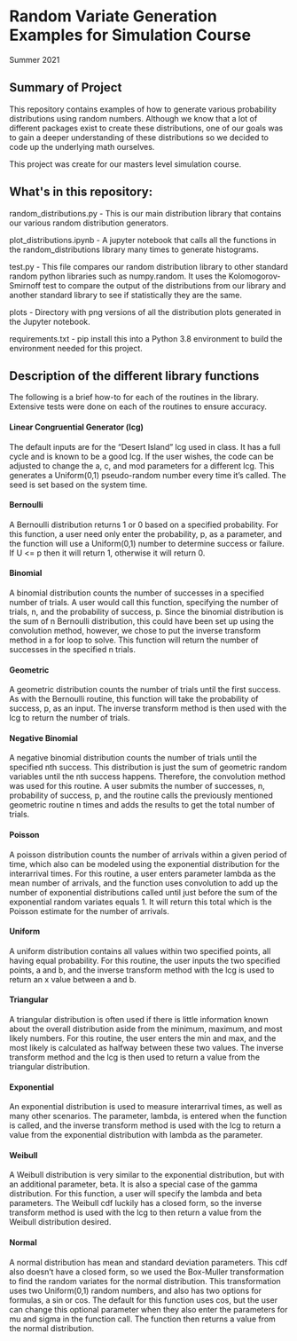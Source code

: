 # Random Variate Generation Examples for Simulation Course
Summer 2021

## Summary of Project

This repository contains examples of how to generate various probability distributions using random numbers. Although we know that a lot of different packages exist to create these distributions, one of our goals was to gain a deeper understanding of these distributions so we decided to code up the underlying math ourselves.

This project was create for our masters level simulation course.


## What's in this repository:
random_distributions.py - This is our main distribution library that contains our various random distribution generators.

plot_distributions.ipynb - A jupyter notebook that calls all the functions in the random_distributions library many times to generate histograms.

test.py - This file compares our random distribution library to other standard random python libraries such as numpy.random. It uses the Kolomogorov-Smirnoff test to compare the output of the distributions from our library and another standard library to see if statistically they are the same.

plots - Directory with png versions of all the distribution plots generated in the Jupyter notebook.

requirements.txt - pip install this into a Python 3.8 environment to build the environment needed for this project.

## Description of the different library functions

The following is a brief how-to for each of the routines in the library. Extensive tests were done on each of the routines to ensure accuracy.

#### Linear Congruential Generator (lcg)
The default inputs are for the “Desert Island” lcg used in class. It has a full cycle and is known to be a good lcg. If the user wishes, the code can be adjusted to change the a, c, and mod parameters for a different lcg. This generates a Uniform(0,1) pseudo-random number every time it’s called. The seed is set based on the system time.

#### Bernoulli
A Bernoulli distribution returns 1 or 0 based on a specified probability. For this function, a user need only enter the probability, p, as a parameter, and the function will use a Uniform(0,1) number to determine success or failure. If U <= p then it will return 1, otherwise it will return 0.

#### Binomial
A binomial distribution counts the number of successes in a specified number of trials. A user would call this function, specifying the number of trials, n, and the probability of success, p. Since the binomial distribution is the sum of n Bernoulli distribution, this could have been set up using the convolution method, however, we chose to put the inverse transform method in a for loop to solve. This function will return the number of successes in the specified n trials.

#### Geometric
A geometric distribution counts the number of trials until the first success. As with the Bernoulli routine, this function will take the probability of success, p, as an input. The inverse transform method is then used with the lcg to return the number of trials.

#### Negative Binomial
A negative binomial distribution counts the number of trials until the specified nth success. This distribution is just the sum of geometric random variables until the nth success happens. Therefore, the convolution method was used for this routine. A user submits the number of successes, n, probability of success, p, and the routine calls the previously mentioned geometric routine n times and adds the results to get the total number of trials.

#### Poisson
A poisson distribution counts the number of arrivals within a given period of time, which also can be modeled using the exponential distribution for the interarrival times. For this routine, a user enters parameter lambda as the mean number of arrivals, and the function uses convolution to add up the number of exponential distributions called until just before the sum of the exponential random variates equals 1. It will return this total which is the Poisson estimate for the number of arrivals.
#### Uniform
A uniform distribution contains all values within two specified points, all having equal probability. For this routine, the user inputs the two specified points, a and b, and the inverse transform method with the lcg is used to return an x value between a and b.

#### Triangular
A triangular distribution is often used if there is little information known about the overall distribution aside from the minimum, maximum, and most likely numbers. For this routine, the user enters the min and max, and the most likely is calculated as halfway between these two values. The inverse transform method and the lcg is then used to return a value from the triangular distribution.

#### Exponential
An exponential distribution is used to measure interarrival times, as well as many other scenarios. The parameter, lambda, is entered when the function is called, and the inverse transform method is used with the lcg to return a value from the exponential distribution with lambda as the parameter.

#### Weibull
A Weibull distribution is very similar to the exponential distribution, but with an additional parameter, beta. It is also a special case of the gamma distribution. For this function, a user will specify the lambda and beta parameters. The Weibull cdf luckily has a closed form, so the inverse transform method is used with the lcg to then return a value from the Weibull distribution desired.

#### Normal
A normal distribution has mean and standard deviation parameters. This cdf also doesn’t have a closed form, so we used the Box-Muller transformation to find the random variates for the normal distribution. This transformation uses two Uniform(0,1) random numbers, and also has two options for formulas, a sin or cos. The default for this function uses cos, but the user can change this optional parameter when they also enter the parameters for mu and sigma in the function call. The function then returns a value from the normal distribution.

